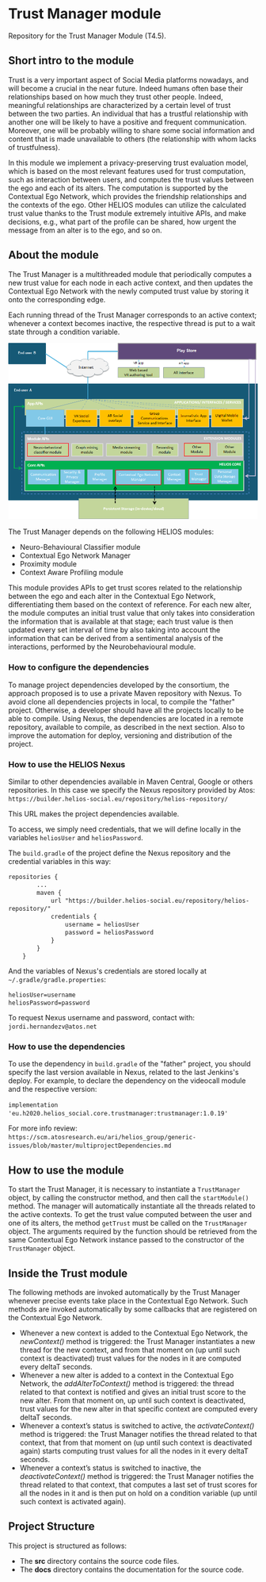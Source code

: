 # Trust Manager module #

Repository for the Trust Manager Module (T4.5).

## Short intro to the module ##

Trust is a very important aspect of Social Media platforms nowadays, and will become a crucial in the near future. Indeed humans often base their relationships based on how much they trust other people. Indeed, meaningful relationships are characterized by a certain level of trust between the two parties. An individual that has a trustful relationship with another one will be likely to have a positive and frequent communication. Moreover, one will be probably willing to share some social information and content that is made unavailable to others (the relationship with whom lacks of trustfulness).

In this module we implement a privacy-preserving trust evaluation model, which is based on the most relevant features used for trust computation, such as interaction between users, and computes the trust values between the ego and each of its alters. The computation is supported by the Contextual Ego Network, which provides the friendship relationships and the contexts of the ego. Other HELIOS modules can utilize the calculated trust value thanks to the Trust module extremely intuitive APIs, and make decisions, e.g., what part of the profile can be shared, how urgent the message from an alter is to the ego, and so on.

## About the module ##

The Trust Manager is a multithreaded module that periodically computes a new trust value for each node in each active context, and then updates the Contextual Ego Network with the newly computed trust value by storing it onto the corresponding edge.

Each running thread of the Trust Manager corresponds to an active context; whenever a context becomes inactive, the respective thread is put to a wait state through a condition variable. 

![HELIOS Trust Module API](https://raw.githubusercontent.com/helios-h2020/h.core-TrustManager/master/docs/trust_module.png "Trust Module")

The Trust Manager depends on the following HELIOS modules:
- Neuro-Behavioural Classifier module
- Contextual Ego Network Manager
- Proximity module
- Context Aware Profiling module

This module provides APIs to get trust scores related to the relationship between the ego and each alter in the Contextual Ego Network, differentiating them based on the context of reference. For each new alter, the module computes an initial trust value that only takes into consideration the information that is available at that stage; each trust value is then updated every set interval of time by also taking into account the information that can be derived from a sentimental analysis of the interactions, performed by the Neurobehavioural module.


### How to configure the dependencies ###

To manage project dependencies developed by the consortium, the approach proposed is to use a private Maven repository with Nexus.
To avoid clone all dependencies projects in local, to compile the "father" project. Otherwise, a developer should have all the projects locally to be able to compile. Using Nexus, the dependencies are located in a remote repository, available to compile, as described in the next section. Also to improve the automation for deploy, versioning and distribution of the project.

### How to use the HELIOS Nexus ###

Similar to other dependencies available in Maven Central, Google or others repositories. In this case we specify the Nexus
repository provided by Atos: `https://builder.helios-social.eu/repository/helios-repository/`

This URL makes the project dependencies available.

To access, we simply need credentials, that we will define locally in the variables `heliosUser` and `heliosPassword`.

The `build.gradle` of the project define the Nexus repository and the credential variables in this way:

```
repositories {
        ...
        maven {
            url "https://builder.helios-social.eu/repository/helios-repository/"
            credentials {
                username = heliosUser
                password = heliosPassword
            }
        }
    }
```

And the variables of Nexus's credentials are stored locally at `~/.gradle/gradle.properties`:

```
heliosUser=username
heliosPassword=password
```

To request Nexus username and password, contact with: `jordi.hernandezv@atos.net`

### How to use the dependencies ###

To use the dependency in `build.gradle` of the "father" project, you should specify the last version available in Nexus, related to the last Jenkins's deploy.
For example, to declare the dependency on the videocall module and the respective version:

`implementation 'eu.h2020.helios_social.core.trustmanager:trustmanager:1.0.19'`

For more info review: `https://scm.atosresearch.eu/ari/helios_group/generic-issues/blob/master/multiprojectDependencies.md`



## How to use the module ##

To start the Trust Manager, it is necessary to instantiate a `TrustManager` object, by calling the constructor method, and then call the `startModule()` method. The manager will automatically instantiate all the threads related to the active contexts.
To get the trust value computed between the user and one of its alters, the method `getTrust` must be called on the `TrustManager` object. The arguments required by the function should be retrieved from the same Contextual Ego Network instance passed to the constructor of the `TrustManager` object.

## Inside the Trust module ##

The following methods are invoked automatically by the Trust Manager whenever precise events take place in the Contextual Ego Network. Such methods are invoked automatically by some callbacks that are registered on the Contextual Ego Network.

- Whenever a new context is added to the Contextual Ego Network, the *newContext()* method is triggered: the Trust Manager instantiates a new thread for the new context, and from that moment on (up until such context is deactivated) trust values for the nodes in it are computed every deltaT seconds. 
- Whenever a new alter is added to a context in the Contextual Ego Network, the *addAlterToContext()* method is triggered: the thread related to that context is notified and gives an initial trust score to the new alter. From that moment on, up until such context is deactivated, trust values for the new alter in that specific context are computed every deltaT seconds.
- Whenever a context’s status is switched to active, the *activateContext()* method is triggered: the Trust Manager notifies the thread related to that context, that from that moment on (up until such context is deactivated again) starts computing trust values for all the nodes in it every deltaT seconds.
- Whenever a context’s status is switched to inactive, the *deactivateContext()* method is triggered: the Trust Manager notifies the thread related to that context, that computes a last set of trust scores for all the nodes in it and is then put on hold on a condition variable (up until such context is activated again).

## Project Structure ##
This project is structured as follows:
- The **src** directory contains the source code files.
- The **docs** directory contains the documentation for the source code.
